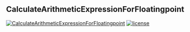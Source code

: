 ## CalculateArithmeticExpressionForFloatingpoint


[![CalculateArithmeticExpressionForFloatingpoint
](https://img.shields.io/badge/CalculateArithmeticExpressionForFloatingpoint-v1.0.0-brightgreen.svg)](https://github.com/Yuziquan/CalculateArithmeticExpressionForFloatingpoint) 
[![license](https://img.shields.io/packagist/l/doctrine/orm.svg)](https://github.com/Yuziquan/CalculateArithmeticExpressionForFloatingpoint/blob/master/LICENSE)


